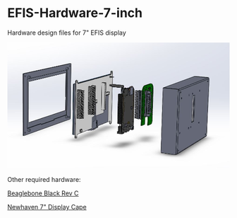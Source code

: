 # EFIS-Hardware-7-inch
Hardware design files for 7" EFIS display

![Exploded View](Renderings/Exploded.JPG)

Other required hardware:

[Beaglebone Black Rev C](https://www.digikey.com/product-detail/en/ghi-electronics-llc/BBB01-SC-505/BBB01-SC-505-ND/6210999)

[Newhaven 7" Display Cape](https://www.digikey.com/product-detail/en/newhaven-display-intl/NHD-7.0CTP-CAPE-N/NHD-7.0CTP-CAPE-N-ND/6622772)
